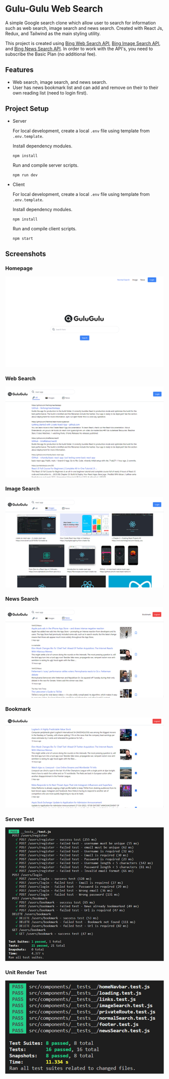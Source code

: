 # Gulu-Gulu Web Search

A simple Google search clone which allow user to search for information such as web search, image search and news search. Created with React Js, Redux, and Tailwind as the main styling utility.

This project is created using [Bing Web Search API](https://rapidapi.com/microsoft-azure-org-microsoft-cognitive-services/api/bing-web-search1/), [Bing Image Search API](https://rapidapi.com/microsoft-azure-org-microsoft-cognitive-services/api/bing-image-search1/), and [Bing News Search API](https://rapidapi.com/microsoft-azure-org-microsoft-cognitive-services/api/bing-news-search1/). In order to work with the API's, you need to subscribe the Basic Plan (no additional fee).

## Features

- Web search, image search, and news search.
- User has news bookmark list and can add and remove on their to their own reading list (need to login first).

## Project Setup

- Server

  For local development, create a local `.env` file using template from `.env.template`.

  Install dependency modules.

  ```
  npm install
  ```

  Run and compile server scripts.

  ```
  npm run dev
  ```

- Client

  For local development, create a local `.env` file using template from `.env.template`.

  Install dependency modules.

  ```
  npm install
  ```

  Run and compile client scripts.

  ```
  npm start
  ```

## Screenshots

### Homepage

![homepage](assets/homepage.png)

### Web Search

![web-search-result](assets/web-search-result.png)

### Image Search

![image-search-result](assets/image-search-result.png)

### News Search

![news-search-result](assets/news-search-result.png)

### Bookmark

![bookmark](assets/bookmark.png)

### Server Test

![unit-test-result](assets/unit-test-result.png)

### Unit Render Test

![unit-render-test](assets/unit-render-test.png)
